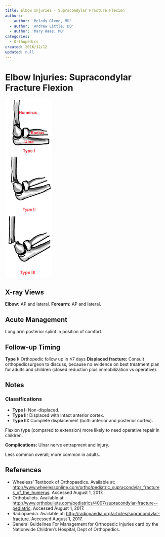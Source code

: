 ```yaml
---
title: Elbow Injuries - Supracondylar Fracture Flexion
authors:
  - author: 'Melody Glenn, MD'
  - author: 'Andrew Little, DO'
  - author: 'Mary Haas, MD'
categories:
  - Orthopedics
created: 2016/12/12
updated: null
---
```


# Elbow Injuries: Supracondylar Fracture Flexion

![Types 1 through 3 supracondylar flexion fractures](media/supracondylar-fracture-flexion_image-1.png)

## X-ray Views

**Elbow:** AP and lateral.
**Forearm:** AP and lateral.

## Acute Management

Long arm posterior splint in position of comfort.

## Follow-up Timing

**Type I:** Orthopedic follow up in &le;7 days
**Displaced fracture:** Consult orthopedicsurgeon to discuss, because no evidence on best treatment plan for adults and children (closed reduction plus immobilization vs operative).

## Notes

### Classifications
- **Type I:** Non-displaced.
- **Type II:** Displaced with intact anterior cortex.
- **Type III:** Complete displacement (both anterior and posterior cortex).

Flexion type (compared to extension) more likely to need operative repair in children.

**Complications:** Ulnar nerve entrapment and injury.

Less common overall, more common in adults.

## References

- Wheeless’ Textbook of Orthopaedics. Available at: http://www.wheelessonline.com/ortho/pediatric_supracondylar_fractures_of_the_humerus. Accessed August 1, 2017.
- Orthobullets. Available at: http://www.orthobullets.com/pediatrics/4007/supracondylar-fracture--pediatric. Accessed August 1, 2017.
- Radiopaedia. Available at: http://radiopaedia.org/articles/supracondylar-fracture. Accessed August 1, 2017.
- General Guidelines For Management for Orthopedic Injuries card by the Nationwide Children’s Hospital, Dept of Orthopedics.

